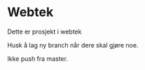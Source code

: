 # Webtek

Dette er prosjekt i webtek

Husk å lag ny branch når dere skal gjøre noe.

Ikke push fra master.
